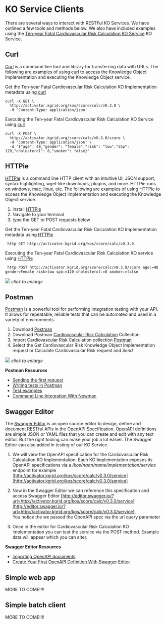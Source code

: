 # KO Service Clients

There are several ways to interact with RESTFul KO Services.  We have outlined
a few tools and methods below.  We also have included examples using the
[Ten-year Fatal Cardiovascular Risk Calculation KO Service](https://library.kgrid.org/#/object/score%2Fcalc)
KO Service.

##  Curl
 [Curl](https://curl.haxx.se/)  is a command line tool and library for
transferring data with URLs.  The following are examples of using  [curl](https://curl.haxx.se/)  to
access the Knowledge Object Implementation and executing the Knowledge Object service.

Get the Ten-year Fatal Cardiovascular Risk Calculation KO Implementation metadata using [curl](https://curl.haxx.se/)

```
curl -X GET \
  http://activator.kgrid.org/kos/score/calc/v0.3.0 \
  -H 'Content-Type: application/json'
```


Executing the Ten-year Fatal Cardiovascular Risk Calculation KO Service using [curl](https://curl.haxx.se/)

```
curl -X POST \
  http://activator.kgrid.org/score/calc/v0.3.0/score \
  -H 'Content-Type: application/json' \
  -d '{"age": 48,"gender": "female","risk": "low","sbp": 120,"cholesterol": 8,"smoker": false}'
```

##  HTTPie
[HTTPie](https://httpie.org)  is a command line HTTP client with an intuitive UI,
JSON support, syntax highlighting, wget-like downloads, plugins, and more.
HTTPie runs on windows, mac, linux, etc.  The following are examples of using
 [HTTPie](https://httpie.org)   to
access the Knowledge Object Implementation and executing the Knowledge Object service.

1. Install [HTTPie](https://httpie.org/#installation)
1. Navigate to your terminal
1. type the GET or POST requests below

Get the Ten-year Fatal Cardiovascular Risk Calculation KO Implementation metadata using
 [HTTPie](https://httpie.org)

```
 http GET http://activator.kgrid.org/kos/score/calc/v0.3.0
```

Executing the Ten-year Fatal Cardiovascular Risk Calculation KO service using [HTTPie](https://httpie.org)

```
 http POST http://activator.kgrid.org/score/calc/v0.3.0/score age:=48 gender=Female risk=low spb:=120 cholesterol:=8 smoker:=false
```

<a href="/guides/image/httpie.gif"> <img src="/guides/image/httpie.gif"/></a>
_click to enlarge_


## Postman
[Postman](https://www.getpostman.com/) is a powerful tool for performing
integration testing with your API. It allows for repeatable, reliable tests
that can be automated and used in a variety of environments.

1. Download [Postman](https://www.getpostman.com/downloads/)
1. Download Postman [Cardiovascular Risk Calculation](/guides/Cardiovascular_Risk_Calculation.postman_collection.json) Collection
1. Import Cardiovascular Risk Calculation collection [Postman](https://learning.getpostman.com/docs/postman/collections/intro_to_collections)
1. Select the Get Cardiovascular Risk Knowledge Object Implementation request or
   Calculate Cardiovascular Risk request and _Send_

<a href="/guides/image/postman.gif"> <img src="/guides/image/postman.gif"/></a>
_click to enlarge_


**Postman Resources**

 - [Sending the first request](https://learning.getpostman.com/docs/postman/launching_postman/sending_the_first_request)
 - [Writing tests in Postman](https://blog.getpostman.com/2017/10/25/writing-tests-in-postman/)
 - [Test examples](https://learning.getpostman.com/docs/postman/scripts/test_examples/)
 - [Command Line Integration With Newman](https://learning.getpostman.com/docs/postman/collection_runs/command_line_integration_with_newman/)

## Swagger Editor
The [Swagger Editor](https://swagger.io/tools/swagger-editor/) is an open source editor to
design, define and document RESTful APIs in the [OpenAPI](https://github.com/OAI/OpenAPI-Specification/blob/master/versions/3.0.0.md) Specification.
[OpenAPI](https://github.com/OAI/OpenAPI-Specification/blob/master/versions/3.0.0.md) definitions
are simple JSON or YAML files that you can create and edit with any text editor.
But the right tooling can make your job a lot easier.  The Swagger Editor can also added in
testing of our KO Service.

1. We will view the OpenAPI specification for the Cardiovascular Risk Calculation KO Implementation.
Each KO Implementation exposes its OpenAPI specifications via a
_/kos/naan/name/implementation/service_ endpoint for example [http://activator.kgrid.org/kos/score/calc/v0.3.0/service](http://activator.kgrid.org/kos/score/calc/v0.3.0/service)

2. Now in the Swagger Editor we can reference this specification and access Swagger Editor
[http://editor.swagger.io/?url=http://activator.kgrid.org/kos/score/calc/v0.3.0/service](http://editor.swagger.io/?url=http://activator.kgrid.org/kos/score/calc/v0.3.0/service).  
You notice the we passed the OpenAPI spec via the url query parameter

3. Once in the editor for Cardiovascular Risk Calculation KO Implementation you can
test the service via the POST method.  Example data will appear which you can alter.


**Swagger Editor Resources**

 - [Importing OpenAPI documents](https://github.com/swagger-api/swagger-editor/blob/master/docs/import.md)
 - [Create Your First OpenAPI Definition With Swagger Editor](https://dzone.com/articles/create-your-first-openapi-definition-with-swagger)

## Simple web app

MORE TO COME!!!!

## Simple batch client

MORE TO COME!!!!
